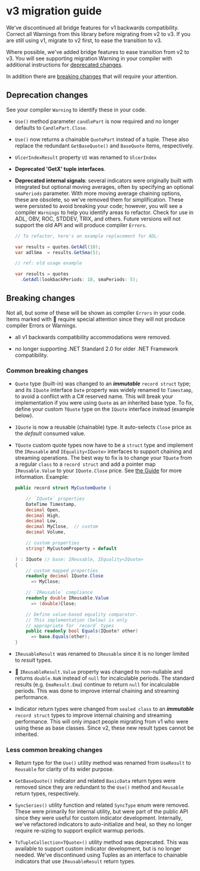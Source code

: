 # v3 migration guide

We've discontinued all bridge features for v1 backwards compatibility.
Correct all Warnings from this library before migrating from v2 to v3.
If you are still using v1, migrate to v2 first, to ease the transition to v3.

Where possible, we've added bridge features to ease transition from v2 to v3.
You will see supporting migration Warning in your compiler with additional instructions for [deprecated changes](#deprecation-changes).

In addition there are [breaking changes](#breaking-changes) that will require your attention.

## Deprecation changes

See your compiler `Warning` to identify these in your code.

- `Use()` method parameter `candlePart` is now required and no longer defaults to `CandlePart.Close`.
- `Use()` now returns a chainable `QuotePart` instead of a tuple.  These also replace the redundant `GetBaseQuote()` and `BaseQuote` items, respectively.


- `UlcerIndexResult` property `UI` was renamed to `UlcerIndex`

- **Deprecated 'GetX' tuple interfaces**.

- **Deprecated internal signals**: several indicators were originally built with integrated but optional
  moving averages, often by specifying an optional `smaPeriods` parameter.  With more moving average chaining options,
  these are obsolete, so we've removed them for simplification.  These were persisted to avoid breaking your code;
  however, you will see a compiler `Warnings` to help you identify areas to refactor.  Check for use in ADL, OBV, ROC, STDDEV, TRIX, and others.
  Future versions will not support the old API and will produce compiler `Errors`.

  ```csharp
  // To refactor, here's an example replacement for ADL:

  var results = quotes.GetAdl(10);
  var adlSma  = results.GetSma(5);

  // ref: old usage example

  var results = quotes
    .GetAdl(lookbackPeriods: 10, smaPeriods: 5);
  ```

## Breaking changes

Not all, but some of these will be shown as compiler `Errors` in your code.
Items marked with &#128681; require special attention since they will not produce compiler Errors or Warnings.

- all v1 backwards compatibility accommodations were removed.

- no longer supporting .NET Standard 2.0 for older .NET Framework compatibility.

### Common breaking changes

- `Quote` type (built-in) was changed to an _**immutable**_ `record struct` type; and its `IQuote` interface `Date` property was widely renamed to `Timestamp`, to avoid a conflict with a C# reserved name.  This will break your implementation if you were using `Quote` as an inherited base type.  To fix, define your custom `TQuote` type on the `IQuote` interface instead (example below).

- `IQuote` is now a reusable (chainable) type.  It auto-selects `Close` price as the _default_ consumed value.

- `TQuote` custom quote types now have to be a `struct` type and implement the `IReusable` and `IEquality<IQuote>` interfaces to support chaining and streaming operations.  The best way to fix is to change your `TQuote` from a regular `class` to a `record struct` and add a pointer map `IReusable.Value` to your `IQuote.Close` price. See [the Guide](/guide) for more information.  Example:

  ```csharp
  public record struct MyCustomQuote (

      // `IQuote` properties
      DateTime Timestamp,
      decimal Open,
      decimal High,
      decimal Low,
      decimal MyClose,  // custom
      decimal Volume,

      // custom properties
      string? MyCustomProperty = default

  ) : IQuote // base: IReusable, IEquality<IQuote>
  {
      // custom mapped properties
      readonly decimal IQuote.Close
        => MyClose;

      // `IReusable` compliance
      readonly double IReusable.Value
        => (double)Close;

      // Define value-based equality comparator.
      // This implementation (below) is only
      // appropriate for `record` types
      public readonly bool Equals(IQuote? other)
        => base.Equals(other);
  }
  ```

- `IReusableResult` was renamed to `IReusable` since it is no longer limited to _result_ types.

- &#128681; `IReusableResult.Value` property was changed to non-nullable and returns `double.NaN` instead of `null` for incalculable periods.  The standard results (e.g. `EmaResult.Ema`) continue to return `null` for incalculable periods.  This was done to improve internal chaining and streaming performance.

- Indicator return types were changed from `sealed class` to an _**immutable**_ `record struct` types to improve internal chaining and streaming performance.  This will only impact people migrating from v1 who were using these as base classes.  Since v2, these new result types cannot be inherited.

### Less common breaking changes

- Return type for the `Use()` utility method was renamed from `UseResult` to `Reusable` for clarity of its wider purpose.

- `GetBaseQuote()` indicator and related `BasicData` return types were removed since they are redundant to the `Use()` method and `Reusable` return types, respectively.

- `SyncSeries()` utility function and related `SyncType` enum were removed.  These were primarily for internal utility, but were part of the public API since they were useful for custom indicator development.  Internally, we've refactored indicators to auto-initialize and heal, so they no longer require re-sizing to support explicit warmup periods.

- `ToTupleCollection<TQuote>()` utility method was deprecated.  This was available to support custom indicator development, but is no longer needed.  We've discontinued using Tuples as an interface to chainable indicators that use `IReusableResult` return types.
